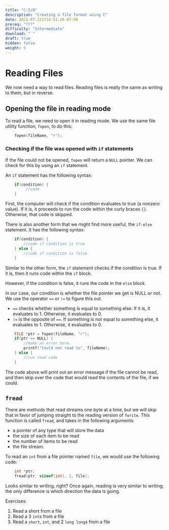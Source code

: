 ```yaml
---
title: "C:I/O"
description: "Creating a file format using C"
date: 2021-07-221T14:51:26-07:00
prereq: "???"
difficulty: "Intermediate"
download: " "
draft: true
hidden: false 
weight: 5
---
```

# Reading Files
We now need a way to read files. Reading files is really the same as writing to them, but in reverse.

## Opening the file in reading mode
To read a file, we need to open it in reading mode. We use the same file utility function, `fopen`, to do this:
```c
    fopen(fileName, "r");
```

### Checking if the file was opened with `if` statements
If the file could not be opened, `fopen` will return a `NULL` pointer. We can check for this by using an `if` statement.

An `if` statement has the following syntax:
```c
    if(condition) {
         //code
    }
```

First, the computer will check if the condition evaluates to true (a nonzero value). If it is, it proceeds to run the code within the curly braces `{}`. Otherwise, that code is skipped.

There is also another form that we might find more useful, the `if-else` statement. It has the following syntax:
```c
    if(condition) {
        //code if condition is true
    } else {
        //code if condition is false
    }

```
Similar to the other form, the `if` statement checks if the condition is true. If it is, then it runs code within the `if` block.

However, if the condition is false, it runs the code in the `else` block.

In our case, our condition is whether the file pointer we get is NULL or not. We use the operator `==` or `!=` to figure this out.

* `==` checks whether something is equal to something else. If it is, it evaluates to 1. Otherwise, it evaluates to 0.
* `!=` is the opposite of `==`. If something is not equal to something else, it evaluates to 1. Otherwise, it evaluates to 0.

```c
    FILE *ptr = fopen(fileName, "r");
    if(ptr == NULL) {
        //make an error here.
        printf("Could not read %s", fileName);  
    } else {
        //run read code
    }
```

The code above will print out an error message if the file cannot be read, and then skip over the code that would read the contents of the file, if we could.

## `fread`
There are methods that read streams one byte at a time, but we will skip that in favor of jumping straight to the reading version of `fwrite`. This function is called `fread`, and takes in the following arguments:
* a pointer of any type that will store the data
* the size of each item to be read
* the number of items to be read
* the file stream.

To read an `int` from a file pointer named `file`, we would use the following code:

```c
    int *ptr;
    fread(ptr, sizeof(int), 1, file);
```

Looks similar to writing, right? Once again, reading is very similar to writing; the only difference is which direction the data is going.

Exercises:

1. Read a short from a file
2. Read a 3 `int`s from a file
3. Read a `short`, `int`, and 2 `long long`s from a file